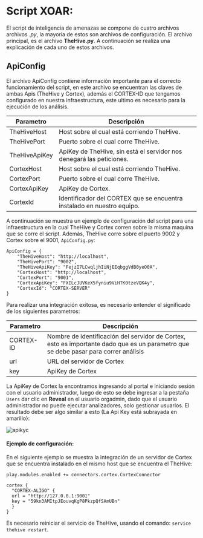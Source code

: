 # Script XOAR:

El script de inteligencia de amenazas se compone de cuatro archivos archivos *.py*, la mayoría de estos son archivos de configuración. El archivo principal, es el archivo **TheHive.py**. A continuación se realiza una explicación de cada uno de estos archivos.

## ApiConfig

El archivo ApiConfig contiene información importante para el correcto funcionamiento del script, en este archivo se encuentran las claves de ambas Apis (TheHive y Cortex), además el CORTEX-ID que tengamos configurado en nuestra infraestructura, este ultimo es necesario para la ejecución de los análisis.

| Parametro | Descripción |
| ------------- | ------------- |
| TheHiveHost  | Host sobre el cual está corriendo TheHive. |
| TheHivePort  | Puerto sobre el cual corre TheHive. | 
| TheHiveApiKey  | ApiKey de TheHive, sin está el servidor nos denegará las peticiones. |
| CortexHost  | Host sobre el cual está corriendo TheHive. |
| CortexPort  | Puerto sobre el cual corre TheHive. | 
| CortexApiKey  | ApiKey de Cortex. |
| CortexId  | Identificador del CORTEX que se encuentra instalado en nuestro equipo. |

A continuación se muestra un ejemplo de configuración del script para una infraestructura en la cual TheHive y Cortex corren sobre la misma maquina que se corre el script. Además, TheHive corre sobre el puerto 9002 y Cortex sobre el 9001, `ApiConfig.py`:

```
ApiConfig = {
    "TheHiveHost": "http://localhost",
    "TheHivePort": "9002",
    "TheHiveApiKey": "FejzI7LCwqljhIiNjEEqbggVdB0yeO0A",
    "CortexHost": "http://localhost",
    "CortexPort": "9001",
    "CortexApiKey": "FXILcJUVKeX5fyniu9ViHTK0tzeVQK4y",
    "CortexId": "CORTEX-SERVER"
}
```

Para realizar una integración exitosa, es necesario entender el significado de los siguientes parametros:

| Parametro | Descripción |
| ------------- | ------------- |
| CORTEX-ID  | Nombre de identificación del servidor de Cortex, esto es importante dado que es un parametro que se debe pasar para correr análisis  |
| url  | URL del servidor de Cortex  | 
| key  | ApiKey de Cortex  |

La ApiKey de Cortex la encontramos ingresando al portal e iniciando sesión con el usuario administrador, luego de esto se debe ingresar a la pestaña `Users` dar clic en **Reveal** en el usuario orgadmin, dado que el usuario administrador no puede ejecutar analizadores, solo gestionar usuarios. El resultado debe ser algo similar a esto (La Api Key está subrayada en amarillo}:

![apikyc](https://user-images.githubusercontent.com/79227109/108570932-f8f35400-72dc-11eb-961e-c732b25ff955.PNG)

#### Ejemplo de configuración:
En el siguiente ejemplo se muestra la integración de un servidor de Cortex que se encuentra instalado en el mismo host que se encuentra el TheHive:

```
play.modules.enabled += connectors.cortex.CortexConnector

cortex {
  "CORTEX-ALIGO" {
  url = "http://127.0.0.1:9001"
  key = "59kn3AMItpJEouvqKgP8PkzpQfSAmUBn"
  }
}
```

Es necesario reiniciar el servicio de TheHive, usando el comando: `service thehive restart`.
